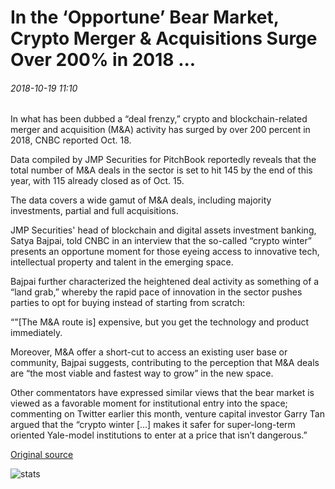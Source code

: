 # In the ‘Opportune’ Bear Market, Crypto Merger & Acquisitions Surge Over 200% in 2018 ...

###### 2018-10-19 11:10

In what has been dubbed a “deal frenzy,” crypto and blockchain-related merger and acquisition (M&A) activity has surged by over 200 percent in 2018, CNBC reported Oct. 18.

Data compiled by JMP Securities for PitchBook reportedly reveals that the total number of M&A deals in the sector is set to hit 145 by the end of this year, with 115 already closed as of Oct. 15.

The data covers a wide gamut of M&A deals, including majority investments, partial and full acquisitions.

JMP Securities' head of blockchain and digital assets investment banking, Satya Bajpai, told CNBC in an interview that the so-called “crypto winter” presents an opportune moment for those eyeing access to innovative tech, intellectual property and talent in the emerging space.

Bajpai further characterized the heightened deal activity as something of a “land grab,” whereby the rapid pace of innovation in the sector pushes parties to opt for buying instead of starting from scratch:

“"\[The M&A route is\] expensive, but you get the technology and product immediately.

Moreover, M&A offer a short-cut to access an existing user base or community, Bajpai suggests, contributing to the perception that M&A deals are “the most viable and fastest way to grow” in the new space.

Other commentators have expressed similar views that the bear market is viewed as a favorable moment for institutional entry into the space; commenting on Twitter earlier this month, venture capital investor Garry Tan argued that the “crypto winter \[…\] makes it safer for super-long-term oriented Yale-model institutions to enter at a price that isn’t dangerous.”

[Original source](https://cointelegraph.com/news/in-the-opportune-bear-market-crypto-merger-acquisitions-surge-over-200-in-2018)

![stats](https://c.statcounter.com/11760860/0/a89fa40b/1/ "stats")